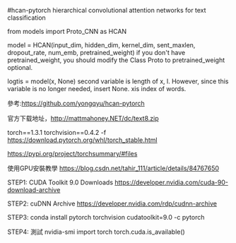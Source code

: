 

#hcan-pytorch
hierarchical convolutional attention networks for text classification

from models import Proto_CNN as HCAN

model = HCAN(input_dim, hidden_dim, kernel_dim,
             sent_maxlen, dropout_rate, num_emb, pretrained_weight)
if you don't have pretrained_weight, you should modify the Class Proto to pretrained_weight optional.

logtis = model(x, None)
second variable is length of x, l. However, since this variable is no longer needed, insert None.
xis index of words.

參考:https://github.com/yongqyu/hcan-pytorch



官方下载地址，http://mattmahoney.NET/dc/text8.zip

torch==1.3.1 torchvision==0.4.2 -f https://download.pytorch.org/whl/torch_stable.html

https://pypi.org/project/torchsummary/#files

使用GPU安裝教學 https://blog.csdn.net/tahir_111/article/details/84767650

STEP1: CUDA Toolkit 9.0 Downloads https://developer.nvidia.com/cuda-90-download-archive

STEP2: cuDNN Archive https://developer.nvidia.com/rdp/cudnn-archive

STEP3: conda install pytorch torchvision cudatoolkit=9.0 -c pytorch

STEP4: 測試 nvidia-smi import torch torch.cuda.is_available()